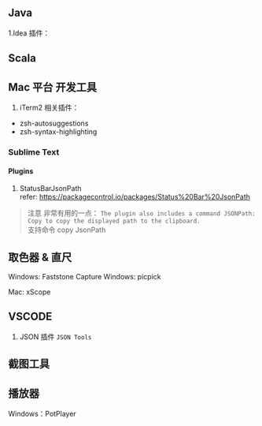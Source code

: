 ## Java
1.Idea
插件：


## Scala

<!-- ## Linux
1.Mac 终端： iTem2,Tabby
2.Neko 虚拟浏览器 -->

## Mac 平台 开发工具 
1. iTerm2 
相关插件：
* zsh-autosuggestions
* zsh-syntax-highlighting 

### Sublime Text  

#### Plugins    
1. StatusBarJsonPath        
refer:  https://packagecontrol.io/packages/Status%20Bar%20JsonPath          
> 注意 非常有用的一点： `The plugin also includes a command JSONPath: Copy to copy the displayed path to the clipboard.`       
支持命令 copy JsonPath      


## 取色器 & 直尺   

Windows: Faststone Capture
Windows: picpick

Mac: xScope

## VSCODE  
1. JSON 插件 `JSON Tools`

## 截图工具  


## 播放器

Windows：PotPlayer
